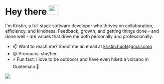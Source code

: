 <h1>
  Hey there
  <img src="https://media.giphy.com/media/hvRJCLFzcasrR4ia7z/giphy.gif" width="30px"/>
</h1>

I'm Kristin, a full stack software developer who thrives on collaboration, efficiency, and kindness. Feedback, growth, and getting things done - and done well - are values that drive me both personally and professionally.

- 📫 Want to reach me? Shoot me an email at kristin.huot@gmail.cmo
- 😄 Pronouns: she/her
- ⚡ Fun fact: I love to be outdoors and have even hiked a volcano in Guatemala 🌋

<div>
  <a href= "https://www.linkedin.com/in/kristinhuot/">
    <img src= "https://img.shields.io/badge/LinkedIn-blue?logo=linkedin&logoColor=white&style=for-the-badge">
  </a>
</div>


<!--
**kristinhuot/kristinhuot** is a ✨ _special_ ✨ repository because its `README.md` (this file) appears on your GitHub profile.

Here are some ideas to get you started:

- 🔭 I’m currently working on ...
- 🌱 I’m currently learning ...
- 👯 I’m looking to collaborate on ...
- 🤔 I’m looking for help with ...
- 💬 Ask me about ...
- 📫 How to reach me: ...
- 😄 Pronouns: ...
- ⚡ Fun fact: ...
-->

